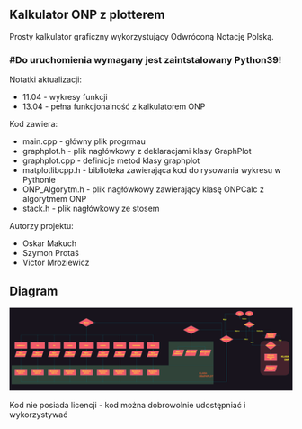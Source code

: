## Kalkulator ONP z plotterem

Prosty kalkulator graficzny wykorzystujący Odwróconą Notację Polską.

<h3>#Do uruchomienia wymagany jest zaintstalowany <b>Python39</b>! <br></h3>

Notatki aktualizacji:
* 11.04 - wykresy funkcji
* 13.04 - pełna funkcjonalność z kalkulatorem ONP

Kod zawiera:
* main.cpp - główny plik progrmau
* graphplot.h - plik nagłówkowy z deklaracjami klasy GraphPlot
* graphplot.cpp - definicje metod klasy graphplot
* matplotlibcpp.h - biblioteka zawierająca kod do rysowania wykresu w Pythonie
* ONP_Algorytm.h - plik nagłówkowy zawierający klasę ONPCalc z algorytmem ONP
* stack.h - plik nagłówkowy ze stosem

Autorzy projektu:
* Oskar Makuch
* Szymon Protaś
* Victor Mroziewicz

<h2>Diagram</h2>
<img src="diagram.png" alt="Diagram">

Kod nie posiada licencji - kod można dobrowolnie udostępniać i wykorzystywać 
